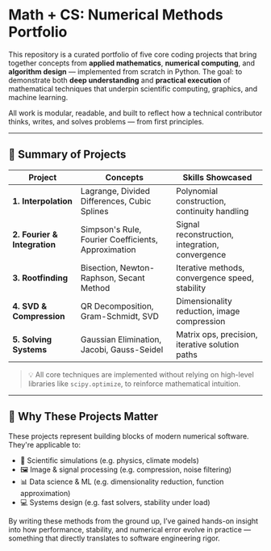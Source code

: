 # Math + CS: Numerical Methods Portfolio

This repository is a curated portfolio of five core coding projects that bring together concepts from **applied mathematics**, **numerical computing**, and **algorithm design** — implemented from scratch in Python. The goal: to demonstrate both **deep understanding** and **practical execution** of mathematical techniques that underpin scientific computing, graphics, and machine learning.

All work is modular, readable, and built to reflect how a technical contributor thinks, writes, and solves problems — from first principles.

---

## 📌 Summary of Projects

| Project | Concepts | Skills Showcased |
|--------|----------|------------------|
| **1. Interpolation** | Lagrange, Divided Differences, Cubic Splines | Polynomial construction, continuity handling |
| **2. Fourier & Integration** | Simpson's Rule, Fourier Coefficients, Approximation | Signal reconstruction, integration, convergence |
| **3. Rootfinding** | Bisection, Newton-Raphson, Secant Method | Iterative methods, convergence speed, stability |
| **4. SVD & Compression** | QR Decomposition, Gram-Schmidt, SVD | Dimensionality reduction, image compression | 
| **5. Solving Systems** | Gaussian Elimination, Jacobi, Gauss-Seidel | Matrix ops, precision, iterative solution paths |

> 💡 All core techniques are implemented without relying on high-level libraries like `scipy.optimize`, to reinforce mathematical intuition.

---

## 🧪 Why These Projects Matter

These projects represent building blocks of modern numerical software. They're applicable to:

- 🧮 Scientific simulations (e.g. physics, climate models)
- 🖼 Image & signal processing (e.g. compression, noise filtering)
- 📊 Data science & ML (e.g. dimensionality reduction, function approximation)
- 💻 Systems design (e.g. fast solvers, stability under load)

By writing these methods from the ground up, I’ve gained hands-on insight into how performance, stability, and numerical error evolve in practice — something that directly translates to software engineering rigor.

